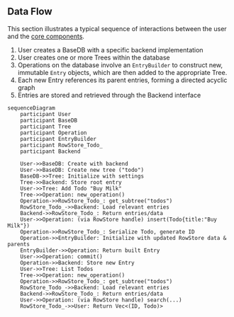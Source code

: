 ## Data Flow

This section illustrates a typical sequence of interactions between the user and the [core components](core_components/index.md).

1. User creates a BaseDB with a specific backend implementation
2. User creates one or more Trees within the database
3. Operations on the database involve an `EntryBuilder` to construct new, immutable `Entry` objects, which are then added to the appropriate Tree.
4. Each new Entry references its parent entries, forming a directed acyclic graph
5. Entries are stored and retrieved through the Backend interface

```mermaid
sequenceDiagram
    participant User
    participant BaseDB
    participant Tree
    participant Operation
    participant EntryBuilder
    participant RowStore_Todo_
    participant Backend

    User->>BaseDB: Create with backend
    User->>BaseDB: Create new tree ("todo")
    BaseDB->>Tree: Initialize with settings
    Tree->>Backend: Store root entry
    User->>Tree: Add Todo "Buy Milk"
    Tree->>Operation: new_operation()
    Operation->>RowStore_Todo_: get_subtree("todos")
    RowStore_Todo_->>Backend: Load relevant entries
    Backend->>RowStore_Todo_: Return entries/data
    User->>Operation: (via RowStore handle) insert(Todo{title:"Buy Milk"})
    Operation->>RowStore_Todo_: Serialize Todo, generate ID
    Operation->>EntryBuilder: Initialize with updated RowStore data & parents
    EntryBuilder->>Operation: Return built Entry
    User->>Operation: commit()
    Operation->>Backend: Store new Entry
    User->>Tree: List Todos
    Tree->>Operation: new_operation()
    Operation->>RowStore_Todo_: get_subtree("todos")
    RowStore_Todo_->>Backend: Load relevant entries
    Backend->>RowStore_Todo_: Return entries/data
    User->>Operation: (via RowStore handle) search(...)
    RowStore_Todo_->>User: Return Vec<(ID, Todo)>
```
